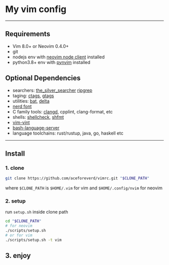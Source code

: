 # My vim config

---

## Requirements

+ Vim 8.0+ or Neovim 0.4.0+
+ git
+ nodejs env with [neovim node client](https://github.com/neovim/node-client) installed
+ python3.8+ env with [pynvim](https://github.com/neovim/pynvim) installed

## Optional Dependencies

+ searchers:
  [the_silver_searcher](https://github.com/ggreer/the_silver_searcher)
  [ripgrep](https://github.com/BurntSushi/ripgrep)
+ taging: [ctags](https://github.com/universal-ctags/ctags), [gtags](https://www.gnu.org/software/global/)
+ utilities: [bat](https://github.com/sharkdp/bat), [delta](https://github.com/dandavison/delta)
+ [nerd font](https://github.com/ryanoasis/nerd-fonts)
+ C family tools: [clangd](https://clangd.llvm.org/), cpplint, clang-format, etc
+ shells: [shellcheck](https://github.com/koalaman/shellcheck), [shfmt](https://github.com/mvdan/sh)
+ [vim-vint](https://github.com/Vimjas/vint)
+ [bash-language-server](https://github.com/bash-lsp/bash-language-server)
+ language toolchains: rust/rustup, java, go, haskell etc

---

## Install

### 1. clone

```bash
git clone https://github.com/aceforeverd/vimrc.git "$CLONE_PATH"
```

where `$CLONE_PATH` is `$HOME/.vim` for vim and `$HOME/.config/nvim` for neovim

### 2. setup

run `setup.sh` inside clone path

```bash
cd "$CLONE_PATH"
# for neovim
./scripts/setup.sh
# or for vim
./scripts/setup.sh -t vim
```

## 3. enjoy
